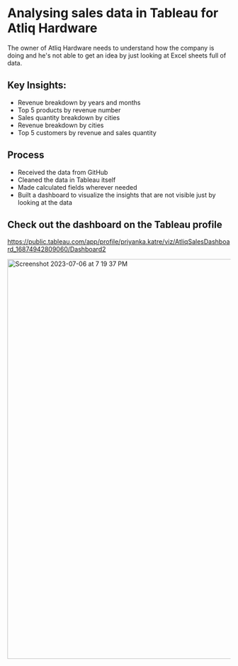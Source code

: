 # Analysing sales data in Tableau for Atliq Hardware
The owner of Atliq Hardware needs to understand how the company is doing and he's not able to get an idea by just looking at Excel sheets full of data.

## Key Insights:
- Revenue breakdown by years and months
- Top 5 products by revenue number
- Sales quantity breakdown by cities
- Revenue breakdown by cities
- Top 5 customers by revenue and sales quantity

## Process
- Received the data from GitHub
- Cleaned the data in Tableau itself
- Made calculated fields wherever needed
- Built a dashboard to visualize the insights that are not visible just by looking at the data

## Check out the dashboard on the Tableau profile
https://public.tableau.com/app/profile/priyanka.katre/viz/AtliqSalesDashboard_16874942809060/Dashboard2

<img width="900" alt="Screenshot 2023-07-06 at 7 19 37 PM" src="https://github.com/PKatre17/Analysing-sales-data-in-Tableau/assets/97483777/99e35739-59b6-44a8-afa4-358964f470e7">
